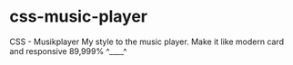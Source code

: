 # css-music-player
CSS - Musikplayer
My style to the music player. Make it like modern card and responsive 89,999% ^____^
